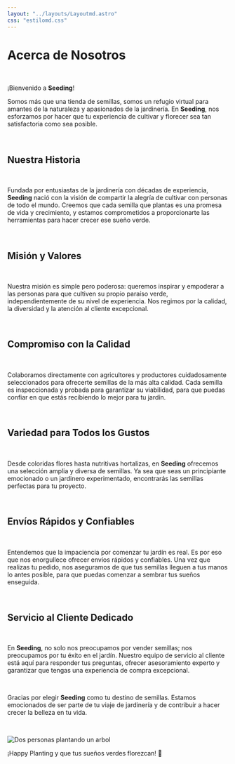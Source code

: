 ```yaml
---
layout: "../layouts/Layoutmd.astro"
css: "estilomd.css" 
---
```

<!-- MarkDown para el About us -->
# Acerca de Nosotros

<br>

¡Bienvenido a **Seeding**!

Somos más que una tienda de semillas, somos un refugio virtual para amantes de la naturaleza y apasionados de la jardinería. En **Seeding**, nos esforzamos por hacer que tu experiencia de cultivar y florecer sea tan satisfactoria como sea posible.

<br>

## Nuestra Historia

<br>

Fundada por entusiastas de la jardinería con décadas de experiencia, **Seeding** nació con la visión de compartir la alegría de cultivar con personas de todo el mundo. Creemos que cada semilla que plantas es una promesa de vida y crecimiento, y estamos comprometidos a proporcionarte las herramientas para hacer crecer ese sueño verde.

<br>

## Misión y Valores

<br>

Nuestra misión es simple pero poderosa: queremos inspirar y empoderar a las personas para que cultiven su propio paraíso verde, independientemente de su nivel de experiencia. Nos regimos por la calidad, la diversidad y la atención al cliente excepcional.

<br>

## Compromiso con la Calidad

<br>

Colaboramos directamente con agricultores y productores cuidadosamente seleccionados para ofrecerte semillas de la más alta calidad. Cada semilla es inspeccionada y probada para garantizar su viabilidad, para que puedas confiar en que estás recibiendo lo mejor para tu jardín.

<br>

## Variedad para Todos los Gustos

<br>

Desde coloridas flores hasta nutritivas hortalizas, en **Seeding** ofrecemos una selección amplia y diversa de semillas. Ya sea que seas un principiante emocionado o un jardinero experimentado, encontrarás las semillas perfectas para tu proyecto.

<br>

## Envíos Rápidos y Confiables

<br>

Entendemos que la impaciencia por comenzar tu jardín es real. Es por eso que nos enorgullece ofrecer envíos rápidos y confiables. Una vez que realizas tu pedido, nos aseguramos de que tus semillas lleguen a tus manos lo antes posible, para que puedas comenzar a sembrar tus sueños enseguida.

<br>

## Servicio al Cliente Dedicado

<br>

En **Seeding**, no solo nos preocupamos por vender semillas; nos preocupamos por tu éxito en el jardín. Nuestro equipo de servicio al cliente está aquí para responder tus preguntas, ofrecer asesoramiento experto y garantizar que tengas una experiencia de compra excepcional.

<br>

Gracias por elegir **Seeding** como tu destino de semillas. Estamos emocionados de ser parte de tu viaje de jardinería y de contribuir a hacer crecer la belleza en tu vida.

<br>

![Dos personas plantando un arbol](https://img.freepik.com/fotos-premium/manos-personas-plantando-arboles-pequenos-concepto-puesta-sol-salvar-tierra_34152-3251.jpg)

¡Happy Planting y que tus sueños verdes florezcan! 🌱 